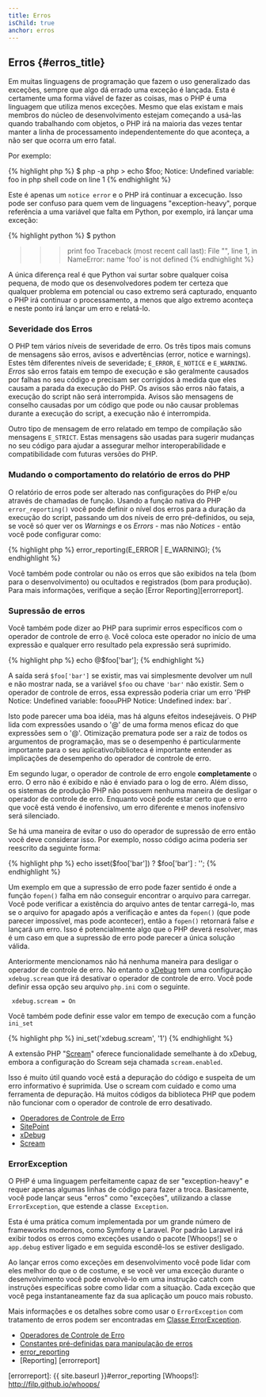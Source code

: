```yaml
---
title: Erros
isChild: true
anchor: erros
---
```


## Erros {#erros_title}

Em muitas linguagens de programação que fazem o uso generalizado das exceções, sempre que algo dá errado uma exceção é lançada. Esta é certamente uma forma viável de fazer as coisas, mas o PHP é uma linguagem que utiliza menos exceções. Mesmo que elas existam e mais membros do núcleo de desenvolvimento estejam começando a usá-las quando trabalhando com objetos, o PHP irá na maioria das vezes tentar manter a linha de processamento independentemente do que aconteça, a não ser que ocorra um erro fatal.

Por exemplo:

{% highlight php %}
$ php -a
php > echo $foo;
Notice: Undefined variable: foo in php shell code on line 1
{% endhighlight %}

Este é apenas um `notice error` e o PHP irá continuar a excecução. Isso pode ser confuso para quem vem de linguagens 
"exception-heavy", porque referência a uma variável que falta em Python, por exemplo, irá lançar uma exceção:

{% highlight python %}
$ python
>>> print foo
Traceback (most recent call last):
  File "<stdin>", line 1, in <module>
NameError: name 'foo' is not defined
{% endhighlight %}

A única diferença real é que Python vai surtar sobre qualquer coisa pequena, de modo que os desenvolvedores podem ter 
certeza que qualquer problema em potencial ou caso extremo será capturado, enquanto o PHP irá continuar o 
processamento, a menos que algo extremo aconteça e neste ponto irá lançar um erro e relatá-lo.

### Severidade dos Erros

O PHP tem vários níveis de severidade de erro. Os três tipos mais comuns de mensagens são erros, avisos e advertências 
(error, notice e warnings). Estes têm diferentes níveis de severidade; `E_ERROR`, `E_NOTICE` e `E_WARNING`. _Erros_ são 
erros fatais em tempo de execução e são geralmente causados por falhas no seu código e precisam ser corrigidos à medida 
que eles causam a parada da execução do PHP. Os avisos são erros não fatais, a execução do script não será interrompida. 
Avisos são mensagens de conselho causadas por um código que pode ou não causar problemas durante a execução do script, 
a execução não é interrompida.

Outro tipo de mensagem de erro relatado em tempo de compilação são mensagens `E_STRICT`. Estas mensagens são usadas para 
sugerir mudanças no seu código para ajudar a assegurar melhor interoperabilidade e compatibilidade com futuras versões 
do PHP.

### Mudando o comportamento do relatório de erros do PHP

O relatório de erros pode ser alterado nas configurações do PHP e/ou através de chamadas de função. Usando a função 
nativa do PHP `error_reporting()` você pode definir o nível dos erros para a duração da execução do script, passando 
um dos níveis de erro pré-definidos, ou seja, se você só quer ver os _Warnings_ e os _Errors_ - mas não _Notices_ - 
então você pode configurar como:

{% highlight php %}
error_reporting(E_ERROR | E_WARNING);
{% endhighlight %}

Você também pode controlar ou não os erros que são exibidos na tela (bom para o desenvolvimento) ou ocultados e 
registrados (bom para produção). Para mais informações, verifique a seção [Error Reporting][errorreport].

### Supressão de erros

Você também pode dizer ao PHP para suprimir erros específicos com o operador de controle de erro `@`. Você coloca este 
operador no início de uma expressão e qualquer erro resultado pela expressão será suprimido.

{% highlight php %}
echo @$foo['bar'];
{% endhighlight %}

A saída será `$foo['bar']` se existir, mas vai simplesmente devolver um null e não mostrar nada, se a variável `$foo` 
ou chave `'bar'` não existir. Sem o operador de controle de erros, essa expressão poderia criar um erro 'PHP Notice: 
Undefined variable: foo` ou `PHP Notice:  Undefined index: bar`.

Isto pode parecer uma boa idéia, mas há alguns efeitos indesejáveis. O PHP lida com expressões usando o '@' de uma 
forma menos eficaz do que expressões sem o '@'. Otimização prematura pode ser a raiz de todos os argumentos de 
programação, mas se o desempenho é particularmente importante para o seu aplicativo/biblioteca é importante entender 
as implicações de desempenho do operador de controle de erro.

Em segundo lugar, o operador de controle de erro engole **completamente** o erro. O erro não é exibido e não é enviado 
para o log de erro. Além disso, os sistemas de produção PHP não possuem nenhuma maneira de desligar o operador de 
controle de erro. Enquanto você pode estar certo que o erro que você está vendo é inofensivo, um erro diferente e menos 
inofensivo será silenciado.

Se há uma maneira de evitar o uso do operador de supressão de erro então você deve considerar isso. Por exemplo, nosso 
código acima poderia ser reescrito da seguinte forma:

{% highlight php %}
echo isset($foo['bar']) ? $foo['bar'] : '';
{% endhighlight %}

Um exemplo em que a supressão de erro pode fazer sentido é onde a função `fopen()` falha em não conseguir encontrar o 
arquivo para carregar. Você pode verificar a existência do arquivo antes de tentar carregá-lo, mas se o arquivo for 
apagado após a verificação e antes da `fopen()` (que pode parecer impossível, mas pode acontecer), então a `fopen()` 
retornará false _e_ lançará um erro. Isso é potencialmente algo que o PHP deverá resolver, mas é um caso em que a 
supressão de erro pode parecer a única solução válida.

Anteriormente mencionamos não há nenhuma maneira para desligar o operador de controle de erro. No entanto o [xDebug] 
tem uma configuração `xdebug.scream` que irá desativar o operador de controle de erro. Você pode definir essa opção seu 
arquivo `php.ini` com o seguinte.

     xdebug.scream = On

Você também pode definir esse valor em tempo de execução com a função `ini_set`

{% highlight php %}
ini_set('xdebug.scream', '1')
{% endhighlight %}

A extensão PHP "[Scream]" oferece funcionalidade semelhante à do xDebug, embora a configuração do Scream seja chamada 
`scream.enabled`.

Isso é muito útil quando você está a depuração do código e suspeita de um erro informativo é suprimida. Use o scream 
com cuidado e como uma ferramenta de depuração. Há muitos códigos da biblioteca PHP que podem não funcionar com o 
operador de controle de erro desativado.

* [Operadores de Controle de Erro](http://php.net/language.operators.errorcontrol)
* [SitePoint](http://www.sitepoint.com/)
* [xDebug]
* [Scream]

[xDebug]: http://xdebug.org/docs/basic
[Scream]: http://php.net/book.scream

### ErrorException

O PHP é uma linguagem perfeitamente capaz de ser "exception-heavy" e requer apenas algumas linhas de código para fazer 
a troca. Basicamente, você pode lançar seus "erros" como "exceções", utilizando a classe `ErrorException`, que estende 
a classe` Exception`.

Esta é uma prática comum implementada por um grande número de frameworks modernos, como Symfony e Laravel. Por padrão 
Laravel irá exibir todos os erros como exceções usando o pacote [Whoops!] se o `app.debug` estiver ligado e em seguida 
escondê-los se estiver desligado.

Ao lançar erros como exceções em desenvolvimento você pode lidar com eles melhor do que o de costume, e se você ver uma 
exceção durante o desenvolvimento você pode envolvê-lo em uma instrução catch com instruções específicas sobre como 
lidar com a situação. Cada exceção que você pega instantaneamente faz da sua aplicação um pouco mais robusto.

Mais informações e os detalhes sobre como usar o `ErrorException` com tratamento de erros podem ser encontradas em 
[Classe ErrorException][errorexception].

* [Operadores de Controle de Erro](http://php.net/language.operators.errorcontrol)
* [Constantes pré-definidas para manipulação de erros](http://php.net/errorfunc.constants)
* [error_reporting](http://php.net/function.error-reporting)
* [Reporting] [errorreport]

[errorexception]: http://php.net/class.errorexception
[errorreport]: {{ site.baseurl }}#error_reporting
[Whoops!]: http://filp.github.io/whoops/
